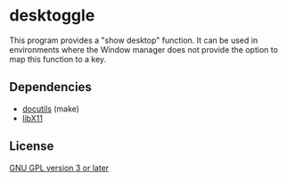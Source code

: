 desktoggle
==========
This program provides a "show desktop" function.
It can be used in environments where the Window manager does not provide the
option to map this function to a key.

Dependencies
------------
- [docutils][1] (make)
- [libX11][2]

License
-------
[GNU GPL version 3 or later][3]


[1]: http://docutils.sourceforge.net/
[2]: http://xorg.freedesktop.org/
[3]: http://gnu.org/licenses/gpl.html
